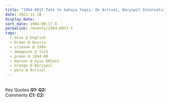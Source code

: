 ```yaml
---
title: "1994-0917 Talk to Sahaja Yogis, On Arrival, Boryspil International Airport, Boryspil (38 kms ESE of Kiev), Kyiv Oblast, Ukraine"
date: 2023-11-18
display_date: 
sort_date: 1994-09-17.6
permalink: /events/1994-0917-f
tags:
  - blue @ English
  - brown @ Russia
  - crimson @ 1994
  - deeppink @ Talk
  - green @ 1994-09
  - maroon @ Kyiv Oblast
  - orange @ Boryspil
  - peru @ Arrival
---
```


<br>

<wave-list>
  <list-title color="DarkSeaGreen" width="55">Key Quotes</list-title>
  <list-item color="BlanchedAlmond" width="280"><b>Q1:</b> <i></i></list-item>
  <list-item color="Lavender" width="280"><b>Q2:</b> <i></i></list-item>
</wave-list>

<br>

<wave-list>
  <list-title color="DarkSeaGreen" width="55">Comments</list-title>
  <list-item color="BlanchedAlmond" width="280"><b>C1:</b> <i></i></list-item>
  <list-item color="Lavender" width="280"><b>C2:</b> <i></i></list-item>
</wave-list>